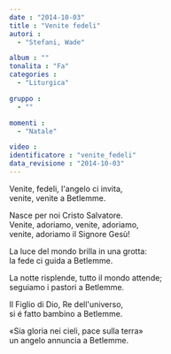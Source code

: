 ```yaml
---
date : "2014-10-03"
title : "Venite fedeli"
autori : 
  - "Stefani, Wade"

album : ""
tonalita : "Fa"
categories : 
  - "Liturgica"

gruppo : 
  - ""

momenti : 
  - "Natale"

video : 
identificatore : "venite_fedeli"
data_revisione : "2014-10-03"
---
```

  
  
Venite, fedeli, l'angelo ci invita,   
venite, venite a Betlemme.  
  
  
Nasce per noi Cristo Salvatore.  
Venite, adoriamo, venite, adoriamo,   
venite, adoriamo il Signore Gesù!  
  
  
La luce del mondo brilla in una grotta:   
la fede ci guida a Betlemme.  
  
  
La notte risplende, tutto il mondo attende;   
seguiamo i pastori a Betlemme.  
  
  
Il Figlio di Dio, Re dell'universo,   
si é fatto bambino a Betlemme.  
  
  
«Sia gloria nei cieli, pace sulla terra»   
un angelo annuncia a Betlemme.  
  
